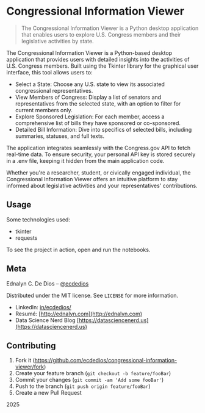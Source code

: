 # Congressional Information Viewer

> The Congressional Information Viewer is a Python desktop application that enables users to explore U.S. Congress members and their legislative activities by state.

The Congressional Information Viewer is a Python-based desktop application that provides users with detailed insights into the activities of U.S. Congress members. Built using the Tkinter library for the graphical user interface, this tool allows users to:

- Select a State: Choose any U.S. state to view its associated congressional representatives.
- View Members of Congress: Display a list of senators and representatives from the selected state, with an option to filter for current members only.
- Explore Sponsored Legislation: For each member, access a comprehensive list of bills they have sponsored or co-sponsored.
- Detailed Bill Information: Dive into specifics of selected bills, including summaries, statuses, and full texts.

The application integrates seamlessly with the Congress.gov API to fetch real-time data. To ensure security, your personal API key is stored securely in a .env file, keeping it hidden from the main application code.

Whether you're a researcher, student, or civically engaged individual, the Congressional Information Viewer offers an intuitive platform to stay informed about legislative activities and your representatives' contributions.

## Usage

Some technologies used:

- tkinter
- requests

To see the project in action, open and run the notebooks.

## Meta

Ednalyn C. De Dios – [@ecdedios](https://github.com/ecdedios)

Distributed under the MIT license. See `LICENSE` for more information.

- LinkedIn: [in/ecdedios/](https://www.linkedin.com/in/ecdedios/)
- Resumé: [http://ednalyn.com](http://ednalyn.com)
- Data Science Nerd Blog [https://datasciencenerd.us](https://datasciencenerd.us)

## Contributing

1. Fork it (<https://github.com/ecdedios/congressional-information-viewer/fork>)
2. Create your feature branch (`git checkout -b feature/fooBar`)
3. Commit your changes (`git commit -am 'Add some fooBar'`)
4. Push to the branch (`git push origin feature/fooBar`)
5. Create a new Pull Request

2025
